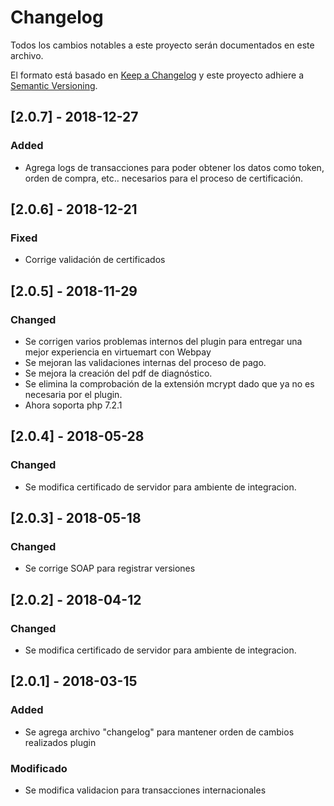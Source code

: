# Changelog
Todos los cambios notables a este proyecto serán documentados en este archivo.

El formato está basado en [Keep a Changelog](http://keepachangelog.com/en/1.0.0/)
y este proyecto adhiere a [Semantic Versioning](http://semver.org/spec/v2.0.0.html).

## [2.0.7] - 2018-12-27
### Added
- Agrega logs de transacciones para poder obtener los datos como token, orden de compra, etc.. necesarios para el proceso de certificación.

## [2.0.6] - 2018-12-21
### Fixed
- Corrige validación de certificados

## [2.0.5] - 2018-11-29
### Changed
- Se corrigen varios problemas internos del plugin para entregar una mejor experiencia en virtuemart con Webpay
- Se mejoran las validaciones internas del proceso de pago.
- Se mejora la creación del pdf de diagnóstico.
- Se elimina la comprobación de la extensión mcrypt dado que ya no es necesaria por el plugin.
- Ahora soporta php 7.2.1

## [2.0.4] - 2018-05-28
### Changed
- Se modifica certificado de servidor para ambiente de integracion.

## [2.0.3] - 2018-05-18
### Changed
- Se corrige SOAP para registrar versiones

## [2.0.2] - 2018-04-12
### Changed
- Se modifica certificado de servidor para ambiente de integracion.


## [2.0.1] - 2018-03-15
### Added
- Se agrega archivo "changelog" para mantener orden de cambios realizados plugin

### Modificado
- Se modifica validacion para  transacciones internacionales
